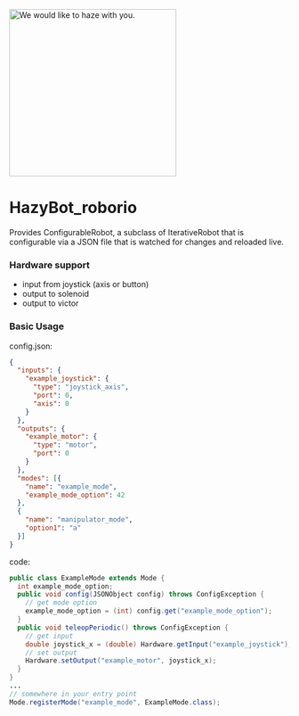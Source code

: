<img src="http://www.robosquad.org/files/9113/5405/6341/lasa_hires.png" width="300" title="We would like to haze with you." />

# HazyBot_roborio

Provides ConfigurableRobot, a subclass of IterativeRobot that is configurable via a JSON file that is watched for changes and reloaded live.

### Hardware support
* input from joystick (axis or button)
* output to solenoid
* output to victor

### Basic Usage
config.json:
```json
{
  "inputs": {
    "example_joystick": {
      "type": "joystick_axis",
      "port": 0,
      "axis": 0
    }
  },
  "outputs": {
    "example_motor": {
      "type": "motor",
      "port": 0
    }
  },
  "modes": [{
    "name": "example_mode",
    "example_mode_option": 42
  },
  {
    "name": "manipulator_mode",
    "option1": "a"
  }]
}
```
code:
```java
public class ExampleMode extends Mode {
  int example_mode_option;
  public void config(JSONObject config) throws ConfigException {
    // get mode option
    example_mode_option = (int) config.get("example_mode_option");
  }
  public void teleopPeriodic() throws ConfigException {
    // get input
    double joystick_x = (double) Hardware.getInput("example_joystick");
    // set output
    Hardware.setOutput("example_motor", joystick_x);
  }
}
...
// somewhere in your entry point
Mode.registerMode("example_mode", ExampleMode.class);
```
